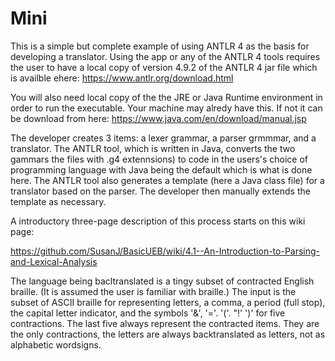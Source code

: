 # Mini
This is a simple but complete example of using ANTLR 4 as the basis for developing a translator. Using the app or any of the ANTLR 4 tools requires the user to have  a local copy of version 4.9.2 of the ANTLR 4 jar file which is availble ehere: https://www.antlr.org/download.html

You will also need local copy of the the JRE or Java Runtime environment in order to run the executable. Your machine may alredy have this. If not it can be download from here: https://www.java.com/en/download/manual.jsp

The developer creates 3 items: a lexer grammar, a parser grmmmar, and a translator. The ANTLR tool, which is written in Java, converts the two gammars the files with .g4 extennsions) to code in the users's choice of programming language with Java being the default which is what is done here. The ANTLR tool also generates a template (here a Java class file) for a translator based on the parser. The developer then manually extends the template as necessary.

A introductory three-page description of this process starts on this wiki page:

https://github.com/SusanJ/BasicUEB/wiki/4.1--An-Introduction-to-Parsing-and-Lexical-Analysis

The language being bacltranslated is a tingy subset of contracted English braille. (It is assumed the user is familiar with braille.) The input is the subset of ASCII braille for representing letters, a comma, a period (full stop), the capital letter indicator, and the symbols '&', '='. '('. "!' ')' for five contractions.  The last five always represent the contracted items.  They are the only contractions, the letters are always backtranslated as letters, not as alphabetic wordsigns.
